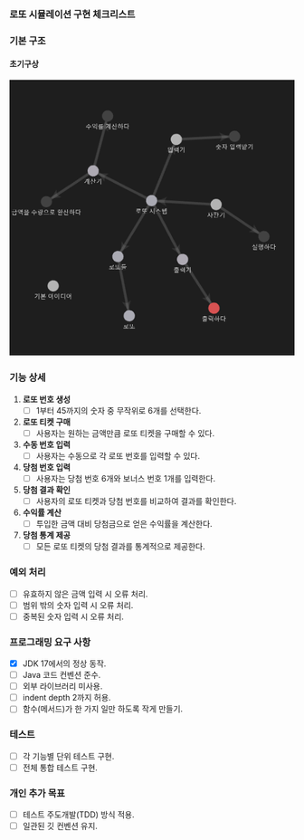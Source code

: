 ### **로또 시뮬레이션 구현 체크리스트**

### **기본 구조**
#### 초기구상
![img.png](img.png)

### **기능 상세**

1. **로또 번호 생성**
    - [ ] 1부터 45까지의 숫자 중 무작위로 6개를 선택한다.
2. **로또 티켓 구매**
    - [ ] 사용자는 원하는 금액만큼 로또 티켓을 구매할 수 있다.
3. **수동 번호 입력**
    - [ ] 사용자는 수동으로 각 로또 번호를 입력할 수 있다.
4. **당첨 번호 입력**
    - [ ] 사용자는 당첨 번호 6개와 보너스 번호 1개를 입력한다.
5. **당첨 결과 확인**
    - [ ] 사용자의 로또 티켓과 당첨 번호를 비교하여 결과를 확인한다.
6. **수익률 계산**
    - [ ] 투입한 금액 대비 당첨금으로 얻은 수익률을 계산한다.
7. **당첨 통계 제공**
    - [ ] 모든 로또 티켓의 당첨 결과를 통계적으로 제공한다.

### **예외 처리**

- [ ] 유효하지 않은 금액 입력 시 오류 처리.
- [ ] 범위 밖의 숫자 입력 시 오류 처리.
- [ ] 중복된 숫자 입력 시 오류 처리.

### **프로그래밍 요구 사항**

- [x] JDK 17에서의 정상 동작.
- [ ] Java 코드 컨벤션 준수.
- [ ] 외부 라이브러리 미사용.
- [ ] indent depth 2까지 허용.
- [ ] 함수(메서드)가 한 가지 일만 하도록 작게 만들기.

### **테스트**

- [ ] 각 기능별 단위 테스트 구현.
- [ ] 전체 통합 테스트 구현.

### **개인 추가 목표**
- [ ] 테스트 주도개발(TDD) 방식 적용.
- [ ] 일관된 깃 컨벤션 유지.
